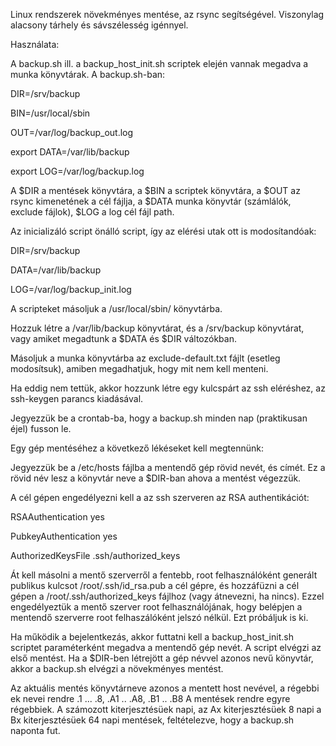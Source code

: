 Linux rendszerek növekményes mentése, az rsync segítségével.
Viszonylag alacsony tárhely és sávszélesség igénnyel.

Használata:

A backup.sh ill. a backup_host_init.sh scriptek elején vannak megadva a munka könyvtárak. A backup.sh-ban:

DIR=/srv/backup

BIN=/usr/local/sbin

OUT=/var/log/backup_out.log

export DATA=/var/lib/backup

export LOG=/var/log/backup.log

A $DIR a mentések könyvtára, a $BIN a scriptek könyvtára, a $OUT az rsync kimenetének a cél fájlja,
a $DATA munka könyvtár (számlálók, exclude fájlok), $LOG a log cél fájl path.

Az inicializáló script önálló script, így az elérési utak ott is modosítandóak:

DIR=/srv/backup

DATA=/var/lib/backup

LOG=/var/log/backup_init.log


A scripteket másoljuk a /usr/local/sbin/ könyvtárba.

Hozzuk létre a /var/lib/backup könyvtárat, és a /srv/backup könyvtárat,
vagy amiket megadtunk a $DATA és $DIR változókban.

Másoljuk a munka könyvtárba az exclude-default.txt fájlt (esetleg modosítsuk), amiben megadhatjuk, hogy mit nem kell menteni.

Ha eddig nem tettük, akkor hozzunk létre egy kulcspárt az ssh eléréshez, az ssh-keygen parancs kiadásával.

Jegyezzük be a crontab-ba, hogy a backup.sh minden nap (praktikusan éjel) fusson le.

Egy gép mentéséhez a következő lékéseket kell megtennünk:

Jegyezzük be a /etc/hosts fájlba a mentendő gép rövid nevét, és címét. Ez a rövid név lesz a könyvtár neve a $DIR-ban ahova a mentést végezzük.

A cél gépen engedélyezni kell a az ssh szerveren az RSA authentikációt:

RSAAuthentication yes

PubkeyAuthentication yes

AuthorizedKeysFile     .ssh/authorized_keys

Át kell másolni a mentő szerverről a fentebb, root felhasználóként generált publikus kulcsot /root/.ssh/id_rsa.pub a cél gépre,
és hozzáfüzni a cél gépen a /root/.ssh/authorized_keys fájlhoz (vagy átnevezni, ha nincs). Ezzel engedélyeztük a mentő szerver root
felhasználójának, hogy belépjen a mentendő szerverre root felhaszálóként jelszó nélkül. Ezt próbáljuk is ki.

Ha működik a bejelentkezás, akkor futtatni kell a backup_host_init.sh scriptet paraméterként megadva a mentendő gép nevét.
A script elvégzi az első mentést. Ha a $DIR-ben létrejött a gép névvel azonos nevű könyvtár, akkor a backup.sh elvégzi a növekményes mentést.

Az aktuális mentés könyvtárneve azonos a mentett host nevével, a régebbi  ek nevei rendre <host>.1 ... <host>.8, <host>.A1 .. <host>.A8, <host>.B1 .. <host>.B8
A mentések rendre egyre régebbiek. A számozott kiterjesztésüek napi, az Ax kiterjesztésüek 8 napi a Bx kiterjesztésüek 64 napi mentések, feltételezve, hogy a
backup.sh naponta fut.
